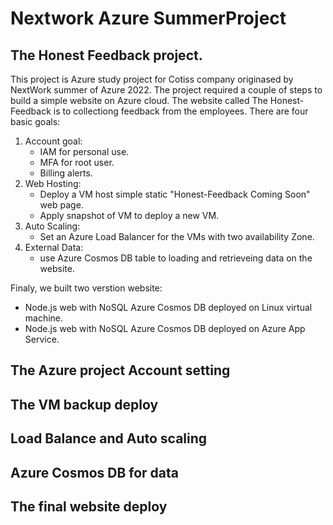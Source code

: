 # Nextwork Azure SummerProject
## The Honest Feedback project. 
This project is Azure study project for Cotiss company originased by NextWork summer of Azure 2022. The project required a couple of steps to build a simple website on Azure cloud. 
The website called The Honest-Feedback is to collectiong feedback from the employees. 
There are four basic goals:
1. Account goal:
   - IAM for personal use.
   - MFA for root user. 
   - Billing alerts.
2. Web Hosting: 
   - Deploy a VM host simple static "Honest-Feedback Coming Soon" web page. 
   - Apply snapshot of VM to deploy a new VM. 
3. Auto Scaling:
   - Set an Azure Load Balancer for the VMs with two availability Zone. 
4. External Data:
   - use Azure Cosmos DB table to loading and retrieveing data on the website. 
   
Finaly, we built two verstion website:
   - Node.js web with NoSQL Azure Cosmos DB deployed on Linux virtual machine. 
   - Node.js web with NoSQL Azure Cosmos DB deployed on Azure App Service. 
   
   
## The Azure project Account setting

## The VM backup deploy

## Load Balance and Auto scaling

## Azure Cosmos DB for data

## The final website deploy
 

